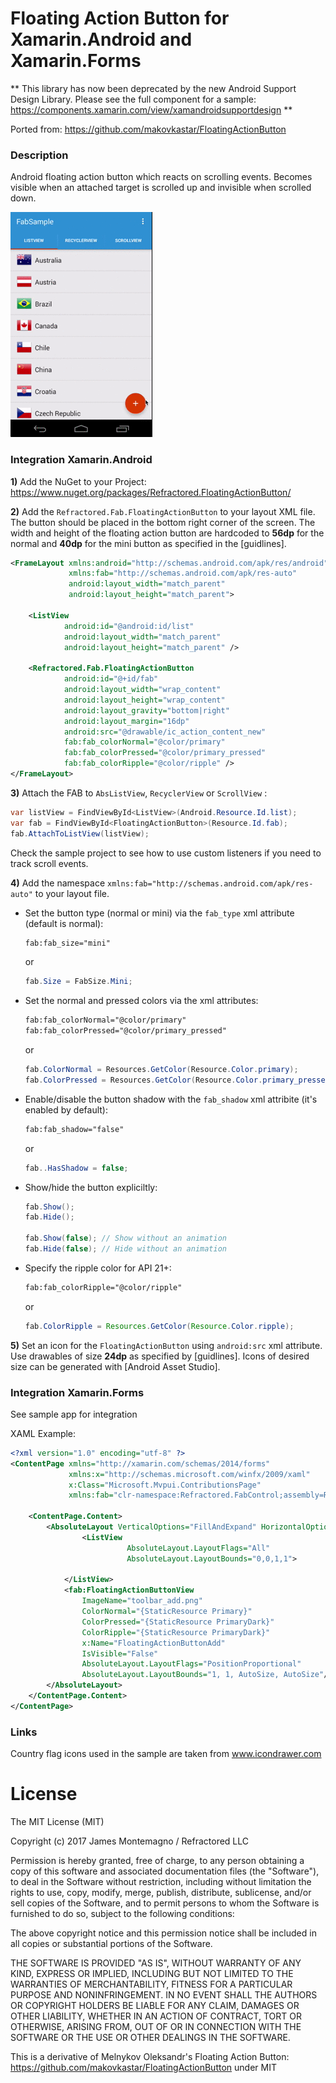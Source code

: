 # Floating Action Button for Xamarin.Android and Xamarin.Forms

** This library has now been deprecated by the new Android Support Design Library. Please see the full component for a sample: https://components.xamarin.com/view/xamandroidsupportdesign **

Ported from: https://github.com/makovkastar/FloatingActionButton

### Description

Android floating action button which reacts on scrolling events. Becomes visible when an attached target is scrolled up and invisible when scrolled down.

![Demo](art/demo.gif)

### Integration Xamarin.Android

**1)** Add the NuGet to your Project: https://www.nuget.org/packages/Refractored.FloatingActionButton/


**2)** Add the ``Refractored.Fab.FloatingActionButton`` to your layout XML file. The button should be placed in the bottom right corner of the screen. The width and height of the floating action button are hardcoded to **56dp** for the normal and **40dp** for the mini button as specified in the [guidlines].

```xml
<FrameLayout xmlns:android="http://schemas.android.com/apk/res/android"
             xmlns:fab="http://schemas.android.com/apk/res-auto"
             android:layout_width="match_parent"
             android:layout_height="match_parent">

    <ListView
            android:id="@android:id/list"
            android:layout_width="match_parent"
            android:layout_height="match_parent" />

    <Refractored.Fab.FloatingActionButton
            android:id="@+id/fab"
            android:layout_width="wrap_content"
            android:layout_height="wrap_content"
            android:layout_gravity="bottom|right"
            android:layout_margin="16dp"
            android:src="@drawable/ic_action_content_new"
            fab:fab_colorNormal="@color/primary"
            fab:fab_colorPressed="@color/primary_pressed"
            fab:fab_colorRipple="@color/ripple" />
</FrameLayout>
```

**3)** Attach the FAB to ``AbsListView``, ``RecyclerView`` or ``ScrollView`` :

```csharp
var listView = FindViewById<ListView>(Android.Resource.Id.list);
var fab = FindViewById<FloatingActionButton>(Resource.Id.fab);
fab.AttachToListView(listView);
```

Check the sample project to see how to use custom listeners if you need to track scroll events.

**4)** Add the namespace ``xmlns:fab="http://schemas.android.com/apk/res-auto"`` to your layout file.

+ Set the button type (normal or mini) via the ``fab_type`` xml attribute (default is normal):

    ```xml
    fab:fab_size="mini"
    ```
    or
    ```csharp
    fab.Size = FabSize.Mini;
    ```
+ Set the normal and pressed colors via the xml attributes:

    ```xml
    fab:fab_colorNormal="@color/primary"
    fab:fab_colorPressed="@color/primary_pressed"
    ```
    or
    ```csharp
    fab.ColorNormal = Resources.GetColor(Resource.Color.primary);
    fab.ColorPressed = Resources.GetColor(Resource.Color.primary_pressed);
    ```
    
+ Enable/disable the button shadow with the ``fab_shadow`` xml attribite (it's enabled by default):

    ```xml
    fab:fab_shadow="false"
    ```
    or
    ```csharp
    fab..HasShadow = false;
    ```
    
+ Show/hide the button expliciltly:
    
    ```csharp
    fab.Show();
    fab.Hide();
    
    fab.Show(false); // Show without an animation
    fab.Hide(false); // Hide without an animation
    ```
    
+ Specify the ripple color for API 21+:

    ```xml
    fab:fab_colorRipple="@color/ripple"
    ```

    or
   ```java
   fab.ColorRipple = Resources.GetColor(Resource.Color.ripple);
   ```

**5)** Set an icon for the ``FloatingActionButton`` using ``android:src`` xml attribute. Use drawables of size **24dp** as specified by [guidlines]. Icons of desired size can be generated with [Android Asset Studio].

### Integration Xamarin.Forms
See sample app for integration

XAML Example:
```xml
<?xml version="1.0" encoding="utf-8" ?>
<ContentPage xmlns="http://xamarin.com/schemas/2014/forms"
             xmlns:x="http://schemas.microsoft.com/winfx/2009/xaml"
             x:Class="Microsoft.Mvpui.ContributionsPage"
             xmlns:fab="clr-namespace:Refractored.FabControl;assembly=Refractored.FabControl">

    <ContentPage.Content>
		<AbsoluteLayout VerticalOptions="FillAndExpand" HorizontalOptions="FillAndExpand">
				<ListView 
						  AbsoluteLayout.LayoutFlags="All"
						  AbsoluteLayout.LayoutBounds="0,0,1,1">

			</ListView>
			<fab:FloatingActionButtonView
				ImageName="toolbar_add.png"
				ColorNormal="{StaticResource Primary}"
				ColorPressed="{StaticResource PrimaryDark}"
				ColorRipple="{StaticResource PrimaryDark}"
				x:Name="FloatingActionButtonAdd"
				IsVisible="False"
				AbsoluteLayout.LayoutFlags="PositionProportional"
				AbsoluteLayout.LayoutBounds="1, 1, AutoSize, AutoSize"/>
		</AbsoluteLayout>
	</ContentPage.Content>
</ContentPage>
```

### Links

Country flag icons used in the sample are taken from www.icondrawer.com


# License

The MIT License (MIT)

Copyright (c) 2017 James Montemagno / Refractored LLC

Permission is hereby granted, free of charge, to any person obtaining a copy of this software and associated documentation files (the "Software"), to deal in the Software without restriction, including without limitation the rights to use, copy, modify, merge, publish, distribute, sublicense, and/or sell copies of the Software, and to permit persons to whom the Software is furnished to do so, subject to the following conditions:

The above copyright notice and this permission notice shall be included in all copies or substantial portions of the Software.

THE SOFTWARE IS PROVIDED "AS IS", WITHOUT WARRANTY OF ANY KIND, EXPRESS OR IMPLIED, INCLUDING BUT NOT LIMITED TO THE WARRANTIES OF MERCHANTABILITY, FITNESS FOR A PARTICULAR PURPOSE AND NONINFRINGEMENT. IN NO EVENT SHALL THE AUTHORS OR COPYRIGHT HOLDERS BE LIABLE FOR ANY CLAIM, DAMAGES OR OTHER LIABILITY, WHETHER IN AN ACTION OF CONTRACT, TORT OR OTHERWISE, ARISING FROM, OUT OF OR IN CONNECTION WITH THE SOFTWARE OR THE USE OR OTHER DEALINGS IN THE SOFTWARE.


This is a derivative of Melnykov Oleksandr's Floating Action Button:  https://github.com/makovkastar/FloatingActionButton under MIT
